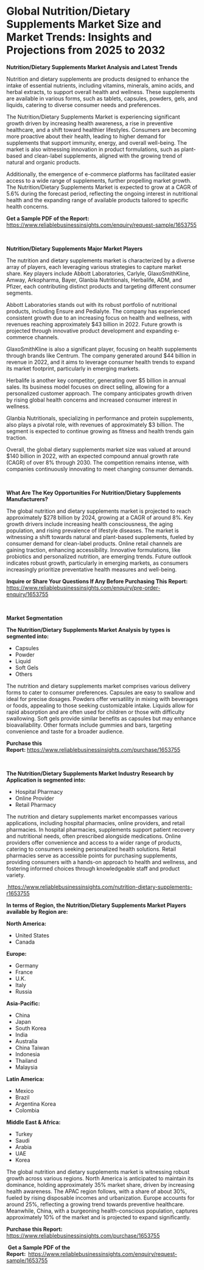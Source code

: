 <p><h1>Global Nutrition/Dietary Supplements Market Size and Market Trends: Insights and Projections from 2025 to 2032</h1></p><p><strong>Nutrition/Dietary Supplements Market Analysis and Latest Trends</strong></p>
<p><p>Nutrition and dietary supplements are products designed to enhance the intake of essential nutrients, including vitamins, minerals, amino acids, and herbal extracts, to support overall health and wellness. These supplements are available in various forms, such as tablets, capsules, powders, gels, and liquids, catering to diverse consumer needs and preferences.</p><p>The Nutrition/Dietary Supplements Market is experiencing significant growth driven by increasing health awareness, a rise in preventive healthcare, and a shift toward healthier lifestyles. Consumers are becoming more proactive about their health, leading to higher demand for supplements that support immunity, energy, and overall well-being. The market is also witnessing innovation in product formulations, such as plant-based and clean-label supplements, aligned with the growing trend of natural and organic products.</p><p>Additionally, the emergence of e-commerce platforms has facilitated easier access to a wide range of supplements, further propelling market growth. The Nutrition/Dietary Supplements Market is expected to grow at a CAGR of 5.6% during the forecast period, reflecting the ongoing interest in nutritional health and the expanding range of available products tailored to specific health concerns.</p></p>
<p><strong>Get a Sample PDF of the Report:&nbsp;</strong> <a href="https://www.reliablebusinessinsights.com/enquiry/request-sample/1653755?utm_campaign=2892&utm_medium=2&utm_source=Github&utm_content=ia&utm_term=19042025&utm_id=nutritiondietary-supplements">https://www.reliablebusinessinsights.com/enquiry/request-sample/1653755</a></p>
<p>&nbsp;</p>
<p><strong>Nutrition/Dietary Supplements Major Market Players</strong></p>
<p><p>The nutrition and dietary supplements market is characterized by a diverse array of players, each leveraging various strategies to capture market share. Key players include Abbott Laboratories, Carlyle, GlaxoSmithKline, Amway, Arkopharma, Bayer, Glanbia Nutritionals, Herbalife, ADM, and Pfizer, each contributing distinct products and targeting different consumer segments. </p><p>Abbott Laboratories stands out with its robust portfolio of nutritional products, including Ensure and Pedialyte. The company has experienced consistent growth due to an increasing focus on health and wellness, with revenues reaching approximately $43 billion in 2022. Future growth is projected through innovative product development and expanding e-commerce channels.</p><p>GlaxoSmithKline is also a significant player, focusing on health supplements through brands like Centrum. The company generated around $44 billion in revenue in 2022, and it aims to leverage consumer health trends to expand its market footprint, particularly in emerging markets.</p><p>Herbalife is another key competitor, generating over $5 billion in annual sales. Its business model focuses on direct selling, allowing for a personalized customer approach. The company anticipates growth driven by rising global health concerns and increased consumer interest in wellness.</p><p>Glanbia Nutritionals, specializing in performance and protein supplements, also plays a pivotal role, with revenues of approximately $3 billion. The segment is expected to continue growing as fitness and health trends gain traction.</p><p>Overall, the global dietary supplements market size was valued at around $140 billion in 2022, with an expected compound annual growth rate (CAGR) of over 8% through 2030. The competition remains intense, with companies continuously innovating to meet changing consumer demands.</p></p>
<p>&nbsp;</p>
<p><strong>What Are The Key Opportunities For Nutrition/Dietary Supplements Manufacturers?</strong></p>
<p><p>The global nutrition and dietary supplements market is projected to reach approximately $278 billion by 2024, growing at a CAGR of around 8%. Key growth drivers include increasing health consciousness, the aging population, and rising prevalence of lifestyle diseases. The market is witnessing a shift towards natural and plant-based supplements, fueled by consumer demand for clean-label products. Online retail channels are gaining traction, enhancing accessibility. Innovative formulations, like probiotics and personalized nutrition, are emerging trends. Future outlook indicates robust growth, particularly in emerging markets, as consumers increasingly prioritize preventative health measures and well-being.</p></p>
<p><strong>Inquire or Share Your Questions If Any Before Purchasing This Report:</strong> <a href="https://www.reliablebusinessinsights.com/enquiry/pre-order-enquiry/1653755?utm_campaign=2892&utm_medium=2&utm_source=Github&utm_content=ia&utm_term=19042025&utm_id=nutritiondietary-supplements">https://www.reliablebusinessinsights.com/enquiry/pre-order-enquiry/1653755</a></p>
<p>&nbsp;</p>
<p><strong>Market Segmentation</strong></p>
<p><strong>The Nutrition/Dietary Supplements Market Analysis by types is segmented into:</strong></p>
<p><ul><li>Capsules</li><li>Powder</li><li>Liquid</li><li>Soft Gels</li><li>Others</li></ul></p>
<p><p>The nutrition and dietary supplements market comprises various delivery forms to cater to consumer preferences. Capsules are easy to swallow and ideal for precise dosages. Powders offer versatility in mixing with beverages or foods, appealing to those seeking customizable intake. Liquids allow for rapid absorption and are often used for children or those with difficulty swallowing. Soft gels provide similar benefits as capsules but may enhance bioavailability. Other formats include gummies and bars, targeting convenience and taste for a broader audience.</p></p>
<p><strong>Purchase this Report:&nbsp;</strong><a href="https://www.reliablebusinessinsights.com/purchase/1653755?utm_campaign=2892&utm_medium=2&utm_source=Github&utm_content=ia&utm_term=19042025&utm_id=nutritiondietary-supplements">https://www.reliablebusinessinsights.com/purchase/1653755</a></p>
<p>&nbsp;</p>
<p><strong>The Nutrition/Dietary Supplements Market Industry Research by Application is segmented into:</strong></p>
<p><ul><li>Hospital Pharmacy</li><li>Online Provider</li><li>Retail Pharmacy</li></ul></p>
<p><p>The nutrition and dietary supplements market encompasses various applications, including hospital pharmacies, online providers, and retail pharmacies. In hospital pharmacies, supplements support patient recovery and nutritional needs, often prescribed alongside medications. Online providers offer convenience and access to a wider range of products, catering to consumers seeking personalized health solutions. Retail pharmacies serve as accessible points for purchasing supplements, providing consumers with a hands-on approach to health and wellness, and fostering informed choices through knowledgeable staff and product variety.</p></p>
<p><a href="https://www.reliablebusinessinsights.com/nutrition-dietary-supplements-r1653755?utm_campaign=2892&utm_medium=2&utm_source=Github&utm_content=ia&utm_term=19042025&utm_id=nutritiondietary-supplements">&nbsp;https://www.reliablebusinessinsights.com/nutrition-dietary-supplements-r1653755</a></p>
<p><strong>In terms of Region, the Nutrition/Dietary Supplements Market Players available by Region are:</strong></p>
<p>
    <p> <strong> North America: </strong>
        <ul>
            <li>United States</li>
            <li>Canada</li>
        </ul>
        </p> 
    <p> <strong> Europe: </strong>
        <ul>
            <li>Germany</li>
            <li>France</li>
            <li>U.K.</li>
            <li>Italy</li>
            <li>Russia</li>
        </ul>
        </p> 
    <p> <strong> Asia-Pacific: </strong>
        <ul>
            <li>China</li>
            <li>Japan</li>
            <li>South Korea</li>
            <li>India</li>
            <li>Australia</li>
            <li>China Taiwan</li>
            <li>Indonesia</li>
            <li>Thailand</li>
            <li>Malaysia</li>
        </ul>
        </p> 
    <p> <strong> Latin America: </strong>
        <ul>
            <li>Mexico</li>
            <li>Brazil</li>
            <li>Argentina Korea</li>
            <li>Colombia</li>
        </ul>
        </p> 
    <p> <strong> Middle East & Africa: </strong>
        <ul>
            <li>Turkey</li>
            <li>Saudi</li>
            <li>Arabia</li>
            <li>UAE</li>
            <li>Korea</li>
        </ul>
    </p>
    </p>
<p><p>The global nutrition and dietary supplements market is witnessing robust growth across various regions. North America is anticipated to maintain its dominance, holding approximately 35% market share, driven by increasing health awareness. The APAC region follows, with a share of about 30%, fueled by rising disposable incomes and urbanization. Europe accounts for around 25%, reflecting a growing trend towards preventive healthcare. Meanwhile, China, with a burgeoning health-conscious population, captures approximately 10% of the market and is projected to expand significantly.</p></p>
<p><strong>Purchase this Report: </strong><a href="https://www.reliablebusinessinsights.com/purchase/1653755?utm_campaign=2892&utm_medium=2&utm_source=Github&utm_content=ia&utm_term=19042025&utm_id=nutritiondietary-supplements">https://www.reliablebusinessinsights.com/purchase/1653755</a></p>
<p>&nbsp;<strong>Get a Sample PDF of the Report:&nbsp;&nbsp;</strong><a href="https://www.reliablebusinessinsights.com/enquiry/request-sample/1653755?utm_campaign=2892&utm_medium=2&utm_source=Github&utm_content=ia&utm_term=19042025&utm_id=nutritiondietary-supplements">https://www.reliablebusinessinsights.com/enquiry/request-sample/1653755</a></p>
<p><strong></strong></p>
<p><p></p><p></p><p></p></p>